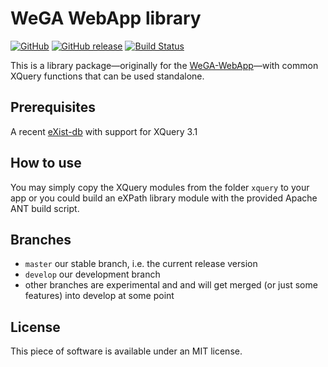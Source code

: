 WeGA WebApp library
===================

[![GitHub](https://img.shields.io/github/license/edirom/WeGA-WebApp-lib.svg)](https://github.com/Edirom/WeGA-WebApp-lib/blob/develop/LICENSE)
[![GitHub release](https://img.shields.io/github/release/edirom/WeGA-WebApp-lib.svg)](https://github.com/Edirom/WeGA-WebApp-lib/releases)
[![Build Status](https://travis-ci.com/Edirom/WeGA-WebApp-lib.svg?branch=develop)](https://travis-ci.com/Edirom/WeGA-WebApp-lib)

This is a library package—originally for the [WeGA-WebApp](https://github.com/Edirom/WeGA-WebApp)—with common XQuery functions that can be used standalone.


Prerequisites
-------------

A recent [eXist-db](http://exist-db.org/) with support for XQuery 3.1

How to use
----------
You may simply copy the XQuery modules from the folder `xquery` to your app or you could build an eXPath library module with the provided Apache ANT build script.


Branches
--------
* `master` our stable branch, i.e. the current release version
* `develop` our development branch
* other branches are experimental and and will get merged (or just some features) into develop at some point


License
-------

This piece of software is available under an MIT license.